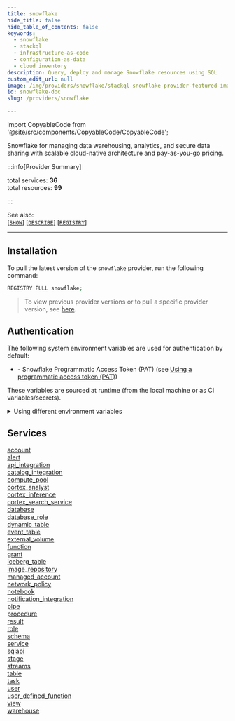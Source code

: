 ```yaml
---
title: snowflake
hide_title: false
hide_table_of_contents: false
keywords:
  - snowflake
  - stackql
  - infrastructure-as-code
  - configuration-as-data
  - cloud inventory
description: Query, deploy and manage Snowflake resources using SQL
custom_edit_url: null
image: /img/providers/snowflake/stackql-snowflake-provider-featured-image.png
id: snowflake-doc
slug: /providers/snowflake

---
```


import CopyableCode from '@site/src/components/CopyableCode/CopyableCode';

Snowflake for managing data warehousing, analytics, and secure data sharing with scalable cloud-native architecture and pay-as-you-go pricing.


:::info[Provider Summary] 

total services: __36__  
total resources: __99__  

:::

See also:   
[[` SHOW `]](https://stackql.io/docs/language-spec/show) [[` DESCRIBE `]](https://stackql.io/docs/language-spec/describe)  [[` REGISTRY `]](https://stackql.io/docs/language-spec/registry)
* * * 

## Installation

To pull the latest version of the `snowflake` provider, run the following command:  

```bash
REGISTRY PULL snowflake;
```
> To view previous provider versions or to pull a specific provider version, see [here](https://stackql.io/docs/language-spec/registry).  

## Authentication

The following system environment variables are used for authentication by default:  

- <CopyableCode code="SNOWFLAKE_PAT" /> - Snowflake Programmatic Access Token (PAT) (see <a href="https://docs.snowflake.com/developer-guide/snowflake-rest-api/authentication#using-a-programmatic-access-token-pat">Using a programmatic access token (PAT)</a>)

These variables are sourced at runtime (from the local machine or as CI variables/secrets).  

<details>

<summary>Using different environment variables</summary>

To use different environment variables (instead of the defaults), use the `--auth` flag of the `stackql` program.  For example:  

```bash

AUTH='{ "snowflake": { "type": "bearer",  "credentialsenvvar": "YOUR_SNOWFLAKE_PAT_VAR" }}'
stackql shell --auth="${AUTH}"

```
or using PowerShell:  

```powershell

$Auth = "{ 'snowflake': { 'type': 'bearer',  'credentialsenvvar': 'YOUR_SNOWFLAKE_PAT_VAR' }}"
stackql.exe shell --auth=$Auth

```
</details>


## Services
<div class="row">
<div class="providerDocColumn">
<a href="/account/">account</a><br />
<a href="/alert/">alert</a><br />
<a href="/api_integration/">api_integration</a><br />
<a href="/catalog_integration/">catalog_integration</a><br />
<a href="/compute_pool/">compute_pool</a><br />
<a href="/cortex_analyst/">cortex_analyst</a><br />
<a href="/cortex_inference/">cortex_inference</a><br />
<a href="/cortex_search_service/">cortex_search_service</a><br />
<a href="/database/">database</a><br />
<a href="/database_role/">database_role</a><br />
<a href="/dynamic_table/">dynamic_table</a><br />
<a href="/event_table/">event_table</a><br />
<a href="/external_volume/">external_volume</a><br />
<a href="/function/">function</a><br />
<a href="/grant/">grant</a><br />
<a href="/iceberg_table/">iceberg_table</a><br />
<a href="/image_repository/">image_repository</a><br />
<a href="/managed_account/">managed_account</a><br />
</div>
<div class="providerDocColumn">
<a href="/network_policy/">network_policy</a><br />
<a href="/notebook/">notebook</a><br />
<a href="/notification_integration/">notification_integration</a><br />
<a href="/pipe/">pipe</a><br />
<a href="/procedure/">procedure</a><br />
<a href="/result/">result</a><br />
<a href="/role/">role</a><br />
<a href="/schema/">schema</a><br />
<a href="/service/">service</a><br />
<a href="/sqlapi/">sqlapi</a><br />
<a href="/stage/">stage</a><br />
<a href="/streams/">streams</a><br />
<a href="/table/">table</a><br />
<a href="/task/">task</a><br />
<a href="/user/">user</a><br />
<a href="/user_defined_function/">user_defined_function</a><br />
<a href="/view/">view</a><br />
<a href="/warehouse/">warehouse</a><br />
</div>
</div>
